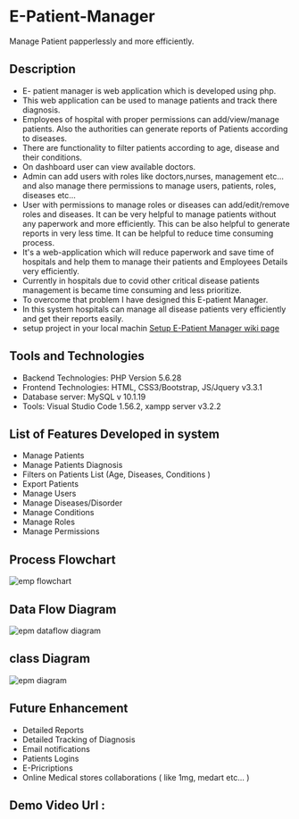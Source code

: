 # E-Patient-Manager
Manage Patient papperlessly and more efficiently.

## Description
- E- patient manager is web application which is developed using php. 
- This web application can be used to manage patients and track there diagnosis. 
- Employees of hospital with proper permissions can add/view/manage patients. Also the authorities can generate reports of Patients according to diseases. 
- There are functionality to filter patients according to age, disease and their conditions. 
- On dashboard user can view available doctors. 
- Admin can add users with roles like doctors,nurses, management etc... and also manage there permissions to manage users, patients, roles, diseases etc... 
- User with permissions to manage roles or diseases can add/edit/remove roles and diseases. It can be very helpful to manage patients without any paperwork and more efficiently. This can be also helpful to generate reports in very less time. It can be helpful to reduce time consuming process.
- It's a web-application which will reduce paperwork and save time of hospitals and help them to manage their patients and Employees Details very efficiently. 
- Currently in hospitals due to covid other critical disease patients management is became time consuming and less prioritize. 
- To overcome that problem I have designed this E-patient Manager. 
- In this system hospitals can manage all disease patients very efficiently and get their reports easily.
- setup project in your local machin [Setup E-Patient Manager wiki page](https://github.com/dhruv-raval-official/E-Patient-Manager/wiki/Setup-Project-in-your-local-machine)
## Tools and Technologies
- Backend Technologies: PHP Version 5.6.28 
- Frontend Technologies: HTML, CSS3/Bootstrap, JS/Jquery v3.3.1
- Database server: MySQL v 10.1.19 
- Tools: Visual Studio Code 1.56.2, xampp server v3.2.2
## List of Features Developed in system
- Manage Patients 
- Manage Patients Diagnosis 
- Filters on Patients List (Age, Diseases, Conditions ) 
- Export Patients 
- Manage Users 
- Manage Diseases/Disorder 
- Manage Conditions 
- Manage Roles 
- Manage Permissions
## Process Flowchart
![emp flowchart](https://user-images.githubusercontent.com/84666115/119259339-733cb880-bbeb-11eb-849c-55aac779a255.png)
## Data Flow Diagram
![epm dataflow diagram](https://user-images.githubusercontent.com/84666115/119261680-1d214280-bbf6-11eb-8bdc-fd5b5d49cb42.png)
## class Diagram
![epm diagram](https://user-images.githubusercontent.com/84666115/119261087-615f1380-bbf3-11eb-8300-dc4983480c2b.png)
## Future Enhancement
- Detailed Reports 
- Detailed Tracking of Diagnosis 
- Email notifications 
- Patients Logins  
- E-Pricriptions 
- Online Medical stores collaborations ( like 1mg, medart etc... )

## Demo Video Url :
